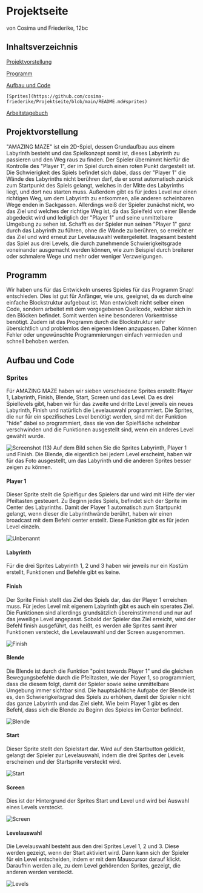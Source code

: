 # Projektseite

von Cosima und Friederike, 12bc

## Inhaltsverzeichnis
[Projektvorstellung](https://github.com/cosima-friederike/Projektseite/blob/main/README.md#projektvorstellung-1)

[Programm](https://github.com/cosima-friederike/Projektseite/blob/main/README.md#programm)

[Aufbau und Code](https://github.com/cosima-friederike/Projektseite/blob/main/README.md#aufbau-und-code)
  
    [Sprites](https://github.com/cosima-friederike/Projektseite/blob/main/README.md#sprites)

[Arbeitstagebuch](https://github.com/cosima-friederike/informatik-c-f#informatik-projekt-cosima--friederike)

## Projektvorstellung
"AMAZING MAZE" ist ein 2D-Spiel, dessen Grundaufbau aus einem Labyrinth besteht und das Spielkonzept somit ist, dieses Labyrinth zu passieren und den Weg raus zu finden. Der Spieler übernimmt hierfür die Kontrolle des "Player 1", der im Spiel durch einen roten Punkt dargestellt ist. 
Die Schwierigkeit des Spiels befindet sich dabei, dass der "Player 1" die Wände des Labyrinths nicht berühren darf, da er sonst automatisch zurück zum Startpunkt des Spiels gelangt, welches in der Mitte des Labyrinths liegt, und dort neu starten muss. Außerdem gibt es für jedes Level nur einen richtigen Weg, um dem Labyrinth zu entkommen, alle anderen scheinbaren Wege enden in Sackgassen. Allerdings weiß der Spieler zunächst nicht, wo das Ziel und welches der richtige Weg ist, da das Spielfeld von einer Blende abgedeckt wird und lediglich der "Player 1" und seine unmittelbare Umgebung zu sehen ist.
Schafft es der Spieler nun seinen "Player 1" ganz durch das Labyrinth zu führen, ohne die Wände zu berühren, so erreicht er das Ziel und wird erneut zur Levelauswahl weitergeleitet. 
Insgesamt besteht das Spiel aus drei Levels, die durch zunehmende Schwierigkeitsgrade voneinander ausgemacht werden können, wie zum Beispiel durch breiterer oder schmalere Wege und mehr oder weniger Verzweigungen. 
## Programm
Wir haben uns für das Entwickeln unseres Spieles für das Programm Snap! entschieden. Dies ist gut für Anfänger, wie uns, geeignet, da es durch eine einfache Blockstruktur aufgebaut ist. Man entwickelt nicht selber einen Code, sondern arbeitet mit dem vorgegebenen Quellcode, welcher sich in den Blöcken befindet. Somit werden keine besonderen Vorkentnisse benötigt. Zudem ist das Programm durch die Blockstruktur sehr übersichtlich und problemlos den eigenen Ideen anzupassen. Daher können Fehler oder ungewünschte Programmierungen einfach vermieden und schnell behoben werden.
## Aufbau und Code
### Sprites
Für AMAZING MAZE haben wir sieben  verschiedene Sprites erstellt: Player 1, Labyrinth, Finish, Blende, Start, Screen und das Level. Da es drei Spiellevels gibt, haben wir für das zweite und dritte Level jeweils ein neues Labyrinth, Finish und natürlich die Levelauswahl programmiert. Die Sprites, die nur für ein spezifisches Level benötigt werden, sind mit der Funktion "hide" dabei so programmiert, dass sie von der Spielfläche scheinbar verschwinden und die Funktionen ausgestellt sind, wenn ein anderes Level gewählt wurde. 

![Screenshot (13)](https://user-images.githubusercontent.com/111414772/207529351-7198e1c0-3428-4c94-a283-51b433e2d9de.png)
Auf dem Bild sehen Sie die Sprites Labyrinth, Player 1 und Finish. Die Blende, die eigentlich bei jedem Level erscheint, haben wir für das Foto ausgestellt, um das Labyrinth und die anderen Sprites besser zeigen zu können.
#### Player 1
Dieser Sprite stellt die Spielfigur des Spielers dar und wird mit Hilfe der vier Pfeiltasten gesteuert. Zu Beginn jedes Spiels, befindet sich der Sprite im Center des Labyrinths. Damit der Player 1 automatisch zum Startpunkt gelangt, wenn dieser die Labyrinthwände berührt, haben wir einen broadcast mit dem Befehl center erstellt. Diese Funktion gibt es für jeden Level einzeln.

![Unbenannt](https://user-images.githubusercontent.com/111414772/207534250-85f4ca3c-bd1e-4b51-a7f8-0c483cef9315.png)
#### Labyrinth
Für die drei Sprites Labyrinth 1, 2 und 3 haben wir jeweils nur ein Kostüm erstellt, Funktionen und Befehle gibt es keine.
#### Finish
Der Sprite Finish stellt das Ziel des Spiels dar, das der Player 1 erreichen muss. Für jedes Level mit eigenem Labyrinth gibt es auch ein sperates Ziel. Die Funktionen sind allerdings grundsätzlich übereinstimmend und nur auf das jeweilige Level angepasst. Sobald der Spieler das Ziel erreicht, wird der Befehl finish ausgeführt, das heißt, es werden alle Sprites samt ihrer Funktionen versteckt, die Levelauswahl und der Screen ausgenommen.

![Finish](https://user-images.githubusercontent.com/111414772/207535843-2e8d638b-5697-4a52-86d7-a775c5c93c1d.png)
#### Blende
Die Blende ist durch die Funktion "point towards Player 1" und die gleichen Bewegungsbefehle durch die Pfeiltasten, wie der Player 1, so programmiert, dass die diesem folgt, damit der Spieler sowie seine unmittelbare Umgebung immer sichtbar sind. Die hauptsächliche Aufgabe der Blende ist es, den Schwierigkeitsgrad des Spiels zu erhöhen, damit der Spieler nicht das ganze Labyrinth und das Ziel sieht. Wie beim Player 1 gibt es den Befehl, dass sich die Blende zu Beginn des Spieles im Center befindet.

![Blende](https://user-images.githubusercontent.com/111414772/207539407-814cd143-6cb2-4306-9018-9e145e0d5c95.png)
#### Start
Dieser Sprite stellt den Spielstart dar. Wird auf den Startbutton geklickt, gelangt der Spieler zur Levelauswahl, indem die drei Sprites der Levels erscheinen und der Startsprite versteckt wird.

![Start](https://user-images.githubusercontent.com/111414772/207540084-52b0c784-2e3b-4339-8a70-e33d45c42f76.png)
#### Screen
Dies ist der Hintergrund der Sprites Start und Level und wird bei Auswahl eines Levels versteckt.

![Screen](https://user-images.githubusercontent.com/111414772/207540457-46f179e5-ff6b-4da2-abdc-e902e2b130ac.png)
#### Levelauswahl
Die Levelauswahl besteht aus den drei Sprites Level 1, 2 und 3. Diese werden gezeigt, wenn der Start aktiviert wird. Dann kann sich der Spieler für ein Level entscheiden, indem er mit dem Mauscursor darauf klickt. Daraufhin werden alle, zu dem Level gehörenden Sprites, gezeigt, die anderen werden versteckt. 

![Levels](https://user-images.githubusercontent.com/111414772/207542083-d20aec4a-5cf6-47b0-ac69-7508af14f603.png)
